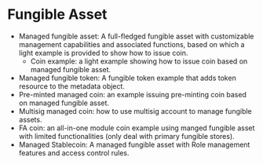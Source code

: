 # Fungible Asset

* Managed fungible asset: A full-fledged fungible asset with customizable management capabilities and associated functions, based on which a light example is provided to show how to issue coin.
    - Coin example: a light example showing how to issue coin based on managed fungible asset.
* Managed fungible token: A fungible token example that adds token resource to the metadata object.
* Pre-minted managed coin: an example issuing pre-minting coin based on managed fungible asset.
* Multisig managed coin: how to use multisig account to manage fungible assets.
* FA coin: an all-in-one module coin example using manged fungible asset with limited functionalities (only deal with primary fungible stores).
* Managed Stablecoin: A managed fungible asset with Role management features and access control rules.
